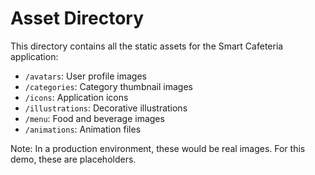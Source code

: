 
# Asset Directory

This directory contains all the static assets for the Smart Cafeteria application:

- `/avatars`: User profile images
- `/categories`: Category thumbnail images
- `/icons`: Application icons
- `/illustrations`: Decorative illustrations
- `/menu`: Food and beverage images
- `/animations`: Animation files

Note: In a production environment, these would be real images. For this demo, these are placeholders.
